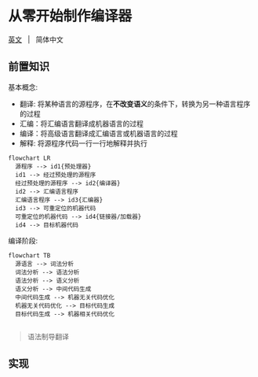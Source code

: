 # 从零开始制作编译器

[英文](./README.md) &nbsp; | &nbsp; 简体中文

## 前置知识

基本概念:

- 翻译: 将某种语言的源程序，在**不改变语义**的条件下，转换为另一种语言程序的过程
- 汇编：将汇编语言翻译成机器语言的过程
- 编译：将高级语言翻译成汇编语言或机器语言的过程
- 解释: 将源程序代码一行一行地解释并执行


```mermaid
flowchart LR
  源程序 --> id1{预处理器}
  id1 --> 经过预处理的源程序
  经过预处理的源程序 --> id2{编译器}
  id2 --> 汇编语言程序
  汇编语言程序 --> id3{汇编器}
  id3 --> 可重定位的机器代码
  可重定位的机器代码 --> id4{链接器/加载器}
  id4 --> 目标机器代码

```

编译阶段:

```mermaid
flowchart TB
  源语言 --> 词法分析
  词法分析 --> 语法分析
  语法分析 --> 语义分析
  语义分析 --> 中间代码生成
  中间代码生成 --> 机器无关代码优化
  机器无关代码优化 --> 目标代码生成
  目标代码生成 --> 机器相关代码优化
 
```

> 语法制导翻译

## 实现

